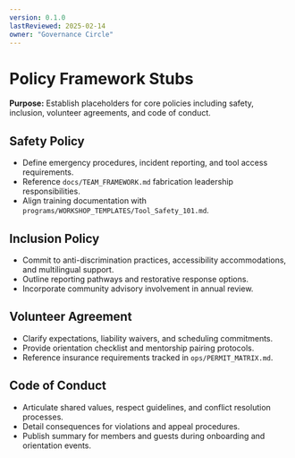 ```yaml
---
version: 0.1.0
lastReviewed: 2025-02-14
owner: "Governance Circle"
---
```


# Policy Framework Stubs

**Purpose:** Establish placeholders for core policies including safety, inclusion, volunteer agreements, and code of conduct.

## Safety Policy
- Define emergency procedures, incident reporting, and tool access requirements.
- Reference `docs/TEAM_FRAMEWORK.md` fabrication leadership responsibilities.
- Align training documentation with `programs/WORKSHOP_TEMPLATES/Tool_Safety_101.md`.

## Inclusion Policy
- Commit to anti-discrimination practices, accessibility accommodations, and multilingual support.
- Outline reporting pathways and restorative response options.
- Incorporate community advisory involvement in annual review.

## Volunteer Agreement
- Clarify expectations, liability waivers, and scheduling commitments.
- Provide orientation checklist and mentorship pairing protocols.
- Reference insurance requirements tracked in `ops/PERMIT_MATRIX.md`.

## Code of Conduct
- Articulate shared values, respect guidelines, and conflict resolution processes.
- Detail consequences for violations and appeal procedures.
- Publish summary for members and guests during onboarding and orientation events.
